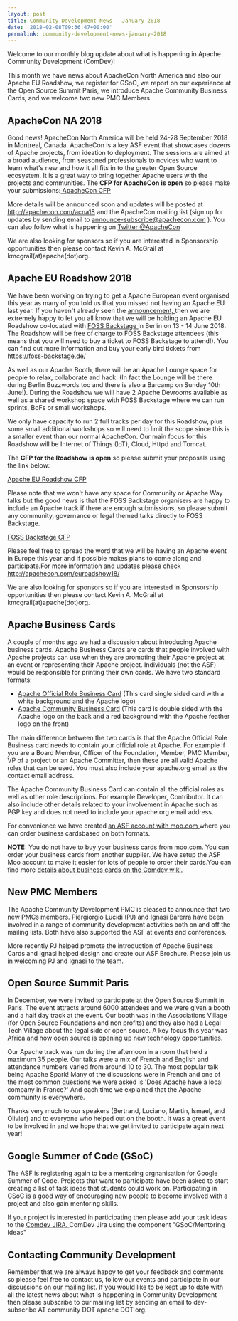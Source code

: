 ```yaml
---
layout: post
title: Community Development News - January 2018
date: '2018-02-08T09:36:47+00:00'
permalink: community-development-news-january-2018
---
```

Welcome to our monthly blog update about what is happening in Apache Community Development (ComDev)!  

This month we have news about ApacheCon North America and also our Apache EU Roadshow, we register for GSoC, we report on our experience at the Open Source Summit Paris, we introduce Apache Community Business Cards, and we welcome two new PMC Members.
<h2>ApacheCon NA 2018</h2>Good news! ApacheCon North America will be held 24-28 September 2018 in Montreal, Canada. ApacheCon is a key ASF event that showcases dozens of Apache projects, from ideation to deployment. The sessions are aimed at a broad audience, from seasoned professionals to novices who want to learn what's new and how it all fits in to the greater Open Source ecosystem. It is a great way to bring together Apache users with the projects and communities.
The <strong>CFP for ApacheCon is open</strong> so please make your submissions:<a href="http://apachecon.com/euroadshow18/" target="external"> </a>
<a href="http://apachecon.com/acna18" target="external"> ApacheCon CFP</a> 

More details will be announced soon and updates will be posted at  <a href="http://apachecon.com/acna18" target="external">  http://apachecon.com/acna18 </a> and the ApacheCon mailing list (sign up for updates by sending email to <announce-subscribe@apachecon.com> ). You can also follow what is happening on <a href="https://twitter.com/ApacheCon" target="external">  Twitter @ApacheCon </a> 

We are also looking for sponsors so if you are interested in Sponsorship opportunities then please contact Kevin A. McGrail at kmcgrail(at)apache(dot)org.
<h2>Apache EU Roadshow 2018</h2>We have been working on trying to get a Apache European event organised this year as many of you told us that you missed not having an Apache EU last year. If you haven't already seen the <a href="https://s.apache.org/9Ork" target="external"> announcement, </a> then we are extremely happy to let you all know that we will be holding an Apache EU Roadshow co-located with <a href="https://foss-backstage.de" target="external"> FOSS Backstage </a> in Berlin on 13  - 14 June 2018. The Roadshow will be free of charge to FOSS Backstage attendees (this means that you will need to buy a ticket to FOSS Backstage to attend!). You can find out more information and buy your early bird tickets from <a href="https://foss-backstage.de" target="external"> https://foss-backstage.de/ </a>

As well as our Apache Booth, there will be an Apache Lounge space for people to relax, collaborate and hack. (In fact the Lounge will be there during Berlin Buzzwords too and there is also a Barcamp on Sunday 10th June!). During the Roadshow we will have 2 Apache Devrooms available as well as a shared workshop space with FOSS Backstage where we can run sprints, BoFs or small workshops.

We only have capacity to run 2 full tracks per day for this Roadshow, plus some small additional workshops so will need to limit the scope since this is a smaller event than our normal ApacheCon. Our main focus for this Roadshow will be Internet of Things (IoT), Cloud, Httpd and Tomcat.

The <strong>CFP for the Roadshow is open</strong> so please submit your proposals using the link below:

<a href="http://apachecon.com/euroadshow18/" target="external"> Apache EU Roadshow CFP </a>

Please note that we won't have any space for Community or Apache Way talks but the good news is that the FOSS Backstage organisers are happy to include an Apache track if there are enough submissions, so please submit any community, governance or legal themed talks directly to FOSS Backstage.

<a href="https://foss-backstage.de/call-papers" target="external"> FOSS Backstage CFP </a>

Please feel free to spread the word that we will be having an Apache event in Europe this year and if possible makes plans to come along and participate.For more information and updates please check <a href="http://apachecon.com/euroadshow18/" target="external"> http://apachecon.com/euroadshow18/</a>

We are also looking for sponsors so if you are interested in Sponsorship opportunities then please contact Kevin A. McGrail at kmcgrail(at)apache(dot)org.
 <h2>Apache Business Cards</h2>A couple of months ago we had a discussion about introducing Apache business cards. Apache Business Cards are cards that people involved with Apache projects can use when they are promoting their Apache project at an event or representing their Apache project. Individuals (not the ASF) would be responsible for printing their own cards. We have two standard formats:<ul><li><a href="https://s.apache.org/12nG" target="external">  Apache Official Role Business Card</a>  (This card single sided card with a white background and the Apache logo)</li><li><a href="https://s.apache.org/wAsM" target="external"> Apache Community Business Card</a> (This card is double sided with the Apache logo on the back and a red background with the Apache feather logo on the front)</li></ul>The main difference between the two cards is that the Apache Official Role Business card needs to contain your official role at Apache. For example if you are a Board Member, Officer of the Foundation, Member, PMC Member,  VP of a project or an Apache Committer, then these are all valid Apache roles that can be used. You must also include your apache.org email as the contact email address.

The Apache Community Business Card can contain all the official roles as well as other role descriptions. For example Developer, Contributor. It can also include other details related to your involvement in Apache such as PGP key and does not need to include your apache.org email address.

For convenience we have created <a href="https://s.apache.org/2vDD" target="external"> an ASF account with moo.com </a> where you can order business cardsbased on both formats.

<strong>NOTE:</strong> You do not have to buy your business cards from moo.com. You can order your business cards from another supplier. We have setup the ASF Moo account to make it easier for lots of people to order their cards.You can find more <a href="https://cwiki.apache.org/confluence/display/COMDEV/Apache+Business+Cards" target="external">details about business cards on the Comdev wiki. </a>
<h2>New PMC Members</h2>The Apache Community Development PMC is pleased to announce that two new PMCs members. Piergiorgio Lucidi (PJ) and Ignasi Barerra have been involved in a range of community development activities both on and off the mailing lists. Both have also supported the ASF at events and conferences. 

More recently PJ helped promote the introduction of Apache Business Cards and Ignasi helped design and create our ASF Brochure. Please join us in welcoming PJ and Ignasi to the team. 
<h2>Open Source Summit Paris</h2>In December, we were invited to participate at the Open Source Summit in Paris. The event attracts around 6000 attendees and we were given a booth and a half day track at the event. Our booth was in the Associations Village (for Open Source Foundations and non profits) and they also had a Legal Tech Village about the legal side or open source. A key focus this year was Africa and how open source is opening up new technology opportunities. 

Our Apache track was run during the afternoon in a room that held a maximum 35 people. Our talks were a mix of French and English and attendance numbers varied from around 10 to 30. The most popular talk being Apache Spark! Many of the discussions were in French and one of the most common questions we were asked is 'Does Apache have a local company in France?'  And each time we explained that the Apache community is everywhere.

Thanks very much to our speakers (Bertrand, Luciano, Martin, Ismael, and Olivier) and to everyone who helped out on the booth. It was a great event to be involved in and we hope that we get invited to participate again next year!

<h2>Google Summer of Code (GSoC)</h2>
The ASF is registering again to be a mentoring orgnanisation for Google Summer of Code. Projects that want to participate have been asked to start creating a list of task ideas that students could work on. Participating in GSoC is a good way of encouraging new people to become involved with a project and also gain mentoring skills.

If your project is interested in participating then please add your task ideas to the <a href="https://issues.apache.org/jira/projects/COMDEV/issues/COMDEV-266?filter=allopenissues" target="external"> Comdev JIRA. </a>ComDev Jira using the component "GSoC/Mentoring Ideas"

<h2>Contacting Community Development</h2>Remember that we are always happy to get your feedback and comments so please feel free to contact us, follow our events and participate in our discussions on <a href="https://s.apache.org/qdrd">our mailing list</a>. If you would like to be kept up to date with all the latest news about what is happening in Community Development then please subscribe to our mailing list by sending an email to dev-subscribe AT community DOT apache DOT org.
